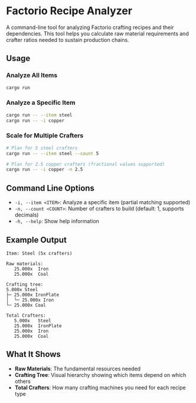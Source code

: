 # Factorio Recipe Analyzer

A command-line tool for analyzing Factorio crafting recipes and their dependencies. This tool helps you calculate raw material requirements and crafter ratios needed to sustain production chains.

## Usage

### Analyze All Items
```bash
cargo run
```

### Analyze a Specific Item
```bash
cargo run -- --item steel
cargo run -- -i copper
```

### Scale for Multiple Crafters
```bash
# Plan for 5 steel crafters
cargo run -- --item steel --count 5

# Plan for 2.5 copper crafters (fractional values supported)
cargo run -- -i copper -n 2.5
```

## Command Line Options

- `-i, --item <ITEM>`: Analyze a specific item (partial matching supported)
- `-n, --count <COUNT>`: Number of crafters to build (default: 1, supports decimals)
- `-h, --help`: Show help information


## Example Output

```
Item: Steel (5x crafters)

Raw materials:
   25.000x	Iron
   25.000x	Coal

Crafting tree:
5.000x Steel
├─ 25.000x IronPlate
│  └─ 25.000x Iron
└─ 25.000x Coal

Total Crafters:
   5.000x	Steel
   25.000x	IronPlate
   25.000x	Iron
   25.000x	Coal
```

## What It Shows

- **Raw Materials**: The fundamental resources needed
- **Crafting Tree**: Visual hierarchy showing which items depend on which others
- **Total Crafters**: How many crafting machines you need for each recipe type
